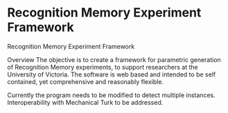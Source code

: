 # Recognition Memory Experiment Framework

Recognition Memory Experiment Framework

Overview
The objective is to create a framework for parametric generation of Recognition Memory experiments, to support researchers at the University of Victoria. The software is web based and intended to be self contained, yet comprehensive and reasonably flexible.

Currently the program needs to be modified to detect multiple instances. Interoperability with Mechanical Turk to be addressed.
